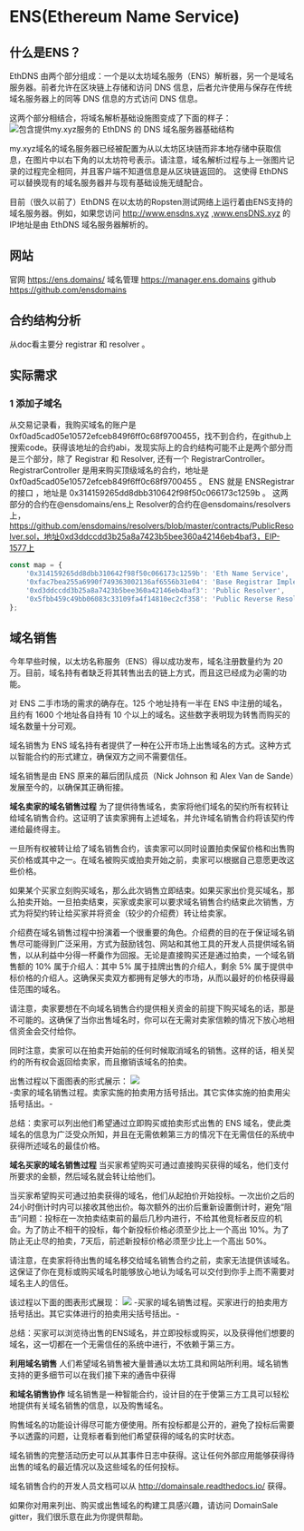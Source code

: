 # ENS(Ethereum Name Service)

## 什么是ENS？
EthDNS 由两个部分组成：一个是以太坊域名服务（ENS）解析器，另一个是域名服务器。前者允许在区块链上存储和访问 DNS 信息，后者允许使用与保存在传统域名服务器上的同等 DNS 信息的方式访问 DNS 信息。

这两个部分相结合，将域名解析基础设施图变成了下面的样子：
![包含提供my.xyz服务的 EthDNS 的 DNS 域名服务器基础结构](./img/2019-09-24-18-06-35.png)

my.xyz域名的域名服务器已经被配置为从以太坊区块链而非本地存储中获取信息，在图片中以右下角的以太坊符号表示。请注意，域名解析过程与上一张图片记录的过程完全相同，并且客户端不知道信息是从区块链返回的。 这使得 EthDNS 可以替换现有的域名服务器并与现有基础设施无缝配合。

目前（很久以前了）EthDNS 在以太坊的Ropsten测试网络上运行着由ENS支持的域名服务器。例如，如果您访问 http://www.ensdns.xyz ,www.ensDNS.xyz 的IP地址是由 EthDNS 域名服务器解析的。

## 网站
官网        https://ens.domains/
域名管理    https://manager.ens.domains
github     https://github.com/ensdomains

## 合约结构分析
从doc看主要分 registrar 和 resolver 。

## 实际需求
### 1 添加子域名
从交易记录看，我购买域名的账户是0xf0ad5cad05e10572efceb849f6ff0c68f9700455，找不到合约，在github上搜索code。获得该地址的合约abi，发现实际上的合约结构可能不止是两个部分而是三个部分，除了 Registrar 和 Resolver, 还有一个 RegistrarController。
RegistrarController 是用来购买顶级域名的合约，地址是 0xf0ad5cad05e10572efceb849f6ff0c68f9700455 。
ENS 就是 ENSRegistrar 的接口 ，地址是 0x314159265dd8dbb310642f98f50c066173c1259b 。
这两部分的合约在@ensdomains/ens上
Resolver的合约在@ensdomains/resolvers上，https://github.com/ensdomains/resolvers/blob/master/contracts/PublicResolver.sol，地址0xd3ddccdd3b25a8a7423b5bee360a42146eb4baf3，EIP-1577上
```ts
const map = {
    '0x314159265dd8dbb310642f98f50c066173c1259b': 'Eth Name Service',
    '0xfac7bea255a6990f749363002136af6556b31e04': 'Base Registrar Implementation',
    '0xd3ddccdd3b25a8a7423b5bee360a42146eb4baf3': 'Public Resolver',
    '0x5fbb459c49bb06083c33109fa4f14810ec2cf358': 'Public Reverse Resolver'
};
```

## 域名销售
今年早些时候，以太坊名称服务（ENS）得以成功发布，域名注册数量约为 20 万。目前，域名持有者缺乏将其转售出去的链上方式，而且这已经成为必需的功能。

对 ENS 二手市场的需求的确存在。125 个地址持有一半在 ENS 中注册的域名，且约有 1600 个地址各自持有 10 个以上的域名。这些数字表明现为转售而购买的域名数量十分可观。

域名销售为 ENS 域名持有者提供了一种在公开市场上出售域名的方式。这种方式以智能合约的形式建立，确保双方之间不需要信任。

域名销售是由 ENS 原来的幕后团队成员（Nick Johnson 和 Alex Van de Sande）发展至今的，以确保其正确衔接。

**域名卖家的域名销售过程**
为了提供待售域名，卖家将他们域名的契约所有权转让给域名销售合约。这证明了该卖家拥有上述域名，并允许域名销售合约将该契约传递给最终得主。

一旦所有权被转让给了域名销售合约，该卖家可以同时设置拍卖保留价格和出售购买价格或其中之一。在域名被购买或拍卖开始之前，卖家可以根据自己意愿更改这些价格。

如果某个买家立刻购买域名，那么此次销售立即结束。如果买家出价竞买域名，那么拍卖开始。一旦拍卖结束，买家或卖家可以要求域名销售合约结束此次销售，方式为将契约转让给买家并将资金（较少的介绍费）转让给卖家。

介绍费在域名销售过程中扮演着一个很重要的角色。介绍费的目的在于保证域名销售尽可能得到广泛采用，方式为鼓励钱包、网站和其他工具的开发人员提供域名销售，以从利益中分得一杯羹作为回报。无论是直接购买还是通过拍卖，一个域名销售额的 10% 属于介绍人：其中 5% 属于挂牌出售的介绍人，剩余 5% 属于提供中标价格的介绍人。这确保买卖双方都拥有足够大的市场，从而以最好的价格获得最佳范围的域名。

请注意，卖家要想在不向域名销售合约提供相关资金的前提下购买域名的话，那是不可能的。这确保了当你出售域名时，你可以在无需对卖家信赖的情况下放心地相信资金会交付给你。

同时注意，卖家可以在拍卖开始前的任何时候取消域名的销售。这样的话，相关契约的所有权会返回给卖家，而且撤销该域名的拍卖。

出售过程以下面图表的形式展示：
![](./img/2019-09-24-18-15-50.png)  
-卖家的域名销售过程。卖家实施的拍卖用方括号括出。其它实体实施的拍卖用尖括号括出。-

总结：卖家可以列出他们希望通过立即购买或拍卖形式出售的 ENS 域名，使此类域名的信息为广泛受众所知，并且在无需依赖第三方的情况下在无需信任的系统中获得所述域名的最佳价格。

**域名买家的域名销售过程**
当买家希望购买可通过直接购买获得的域名，他们支付所要求的金额，然后域名就会转让给他们。

当买家希望购买可通过拍卖获得的域名，他们从起拍价开始投标。一次出价之后的24小时倒计时内可以接收其他出价。每次额外的出价后重新设置倒计时，避免“阻击”问题：投标在一次拍卖结束前的最后几秒内进行，不给其他竞标者反应的机会。为了防止不相干的投标，每个新投标价格必须至少比上一个高出 10%。为了防止无止尽的拍卖，7天后，前述新投标价格必须至少比上一个高出 50%。

请注意，在卖家将待出售的域名移交给域名销售合约之前，卖家无法提供该域名。这保证了你在竞标或购买域名时能够放心地认为域名可以交付到你手上而不需要对域名主人的信任。

该过程以下面的图表形式展现：
![](./img/2019-09-24-18-18-42.png)
-买家的域名销售过程。买家进行的拍卖用方括号括出。其它实体进行的拍卖用尖括号括出。-

总结：买家可以浏览待出售的ENS域名，并立即投标或购买，以及获得他们想要的域名，这一切都在一个无需信任的系统中进行，不依赖于第三方。

**利用域名销售**
人们希望域名销售被大量普通以太坊工具和网站所利用。域名销售支持的更多细节可以在我们接下来的通告中获得

**和域名销售协作**
域名销售是一种智能合约，设计目的在于使第三方工具可以轻松地提供有关域名销售的信息，以及购售域名。

购售域名的功能设计得尽可能方便使用。所有投标都是公开的，避免了投标后需要予以透露的问题，让竞标者看到他们希望获得的域名的实时状态。

域名销售的完整活动历史可以从其事件日志中获得。这让任何外部应用能够获得待出售的域名的最近情况以及这些域名的任何投标。

域名销售合约的开发人员文档可以从 http://domainsale.readthedocs.io/ 获得。

如果你对用来列出、购买或出售域名的构建工具感兴趣，请访问 DomainSale gitter，我们很乐意在此为你提供帮助。

